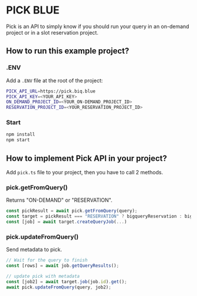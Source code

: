 # PICK BLUE

Pick is an API to simply know if you should run your query in an on-demand project or in a slot reservation project.

## How to run this example project?

### .ENV

Add a `.ENV` file at the root of the project:

```sh
PICK_API_URL=https://pick.biq.blue
PICK_API_KEY=<YOUR_API_KEY>
ON_DEMAND_PROJECT_ID=<YOUR_ON-DEMAND_PROJECT_ID>
RESERVATION_PROJECT_ID=<YOUR_RESERVATION_PROJECT_ID>
```

### Start

```sh
npm install
npm start
```

## How to implement Pick API in your project?

Add `pick.ts` file to your project, then you have to call 2 methods.

### pick.getFromQuery()

Returns "ON-DEMAND" or "RESERVATION".

```ts
const pickResult = await pick.getFromQuery(query);
const target = pickResult === "RESERVATION" ? bigqueryReservation : bigqueryOnDemand; // choose which project to use
const [job] = await target.createQueryJob(...)
```

### pick.updateFromQuery()

Send metadata to pick.

```ts
// Wait for the query to finish
const [rows] = await job.getQueryResults();

// update pick with metadata
const [job2] = await target.job(job.id).get();
await pick.updateFromQuery(query, job2);
```